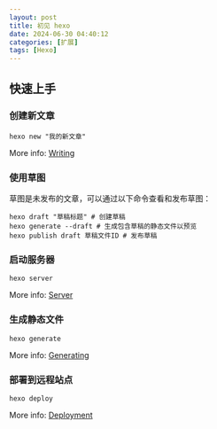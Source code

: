 ```yaml
---
layout: post
title: 初见 hexo
date: 2024-06-30 04:40:12
categories: [扩展]
tags: [Hexo]
---
```


## 快速上手

### 创建新文章

```shell
hexo new "我的新文章"
```

More info: [Writing](https://hexo.io/docs/writing.html)

### 使用草图

草图是未发布的文章，可以通过以下命令查看和发布草图：

```shell
hexo draft "草稿标题" # 创建草稿
hexo generate --draft # 生成包含草稿的静态文件以预览
hexo publish draft 草稿文件ID # 发布草稿
```

### 启动服务器

```shell
hexo server
```

More info: [Server](https://hexo.io/docs/server.html)

### 生成静态文件

```shell
hexo generate
```

More info: [Generating](https://hexo.io/docs/generating.html)

### 部署到远程站点

```shell
hexo deploy
```

More info: [Deployment](https://hexo.io/docs/one-command-deployment.html)
